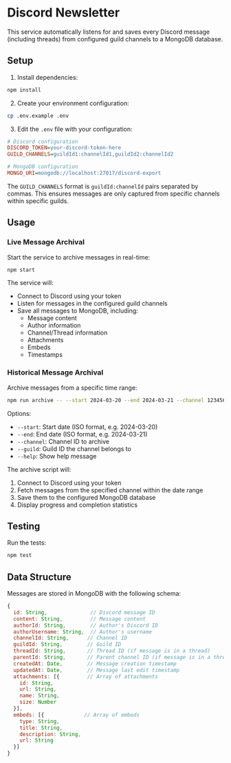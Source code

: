 # Discord Newsletter

This service automatically listens for and saves every Discord message (including threads) from configured guild channels to a MongoDB database.

## Setup

1. Install dependencies:
```bash
npm install
```

2. Create your environment configuration:
```bash
cp .env.example .env
```

3. Edit the `.env` file with your configuration:
```ini
# Discord configuration
DISCORD_TOKEN=your-discord-token-here
GUILD_CHANNELS=guildId1:channelId1,guildId2:channelId2

# MongoDB configuration
MONGO_URI=mongodb://localhost:27017/discord-export
```

The `GUILD_CHANNELS` format is `guildId:channelId` pairs separated by commas. This ensures messages are only captured from specific channels within specific guilds.

## Usage

### Live Message Archival
Start the service to archive messages in real-time:
```bash
npm start
```

The service will:
- Connect to Discord using your token
- Listen for messages in the configured guild channels
- Save all messages to MongoDB, including:
  - Message content
  - Author information
  - Channel/Thread information
  - Attachments
  - Embeds
  - Timestamps

### Historical Message Archival
Archive messages from a specific time range:
```bash
npm run archive -- --start 2024-03-20 --end 2024-03-21 --channel 123456789 --guild 987654321
```

Options:
- `--start`: Start date (ISO format, e.g. 2024-03-20)
- `--end`: End date (ISO format, e.g. 2024-03-21)
- `--channel`: Channel ID to archive
- `--guild`: Guild ID the channel belongs to
- `--help`: Show help message

The archive script will:
1. Connect to Discord using your token
2. Fetch messages from the specified channel within the date range
3. Save them to the configured MongoDB database
4. Display progress and completion statistics

## Testing

Run the tests:
```bash
npm test
```

## Data Structure

Messages are stored in MongoDB with the following schema:

```javascript
{
  id: String,              // Discord message ID
  content: String,         // Message content
  authorId: String,        // Author's Discord ID
  authorUsername: String,  // Author's username
  channelId: String,      // Channel ID
  guildId: String,        // Guild ID
  threadId: String,       // Thread ID (if message is in a thread)
  parentId: String,       // Parent channel ID (if message is in a thread)
  createdAt: Date,        // Message creation timestamp
  updatedAt: Date,        // Message last edit timestamp
  attachments: [{         // Array of attachments
    id: String,
    url: String,
    name: String,
    size: Number
  }],
  embeds: [{             // Array of embeds
    type: String,
    title: String,
    description: String,
    url: String
  }]
}
``` 
